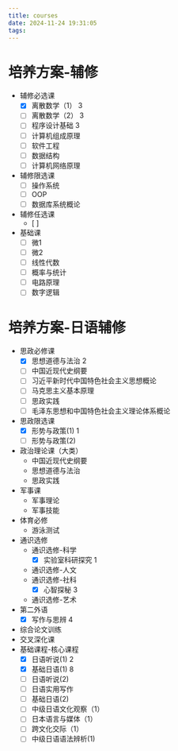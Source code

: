 ```yaml
---
title: courses
date: 2024-11-24 19:31:05
tags:
---
```

 		 
# 培养方案-辅修
- 辅修必选课
    - [x] 离散数学（1） 3
    - [ ] 离散数学（2） 3
    - [ ] 程序设计基础 3
    - [ ] 计算机组成原理
    - [ ] 软件工程
    - [ ] 数据结构
    - [ ] 计算机网络原理
- 辅修限选课
    - [ ] 操作系统
    - [ ] OOP
    - [ ] 数据库系统概论
- 辅修任选课
    - [ ] 
- 基础课
    - [ ] 微1
    - [ ] 微2
    - [ ] 线性代数
    - [ ] 概率与统计
    - [ ] 电路原理
    - [ ] 数字逻辑
# 培养方案-日语辅修
- 思政必修课
    - [x] 思想道德与法治 2
    - [ ] 中国近现代史纲要
    - [ ] 习近平新时代中国特色社会主义思想概论
    - [ ] 马克思主义基本原理
    - [ ] 思政实践
    - [ ] 毛泽东思想和中国特色社会主义理论体系概论
- 思政限选课
    - [x] 形势与政策(1) 1
    - [ ] 形势与政策(2)
- 政治理论课（大类）
    - 中国近现代史纲要
    - 思想道德与法治
    - 思政实践
- 军事课
    - 军事理论
    - 军事技能
- 体育必修
    - 游泳测试
- 通识选修
    - 通识选修-科学
        - [x] 实验室科研探究 1
    - 通识选修-人文
    - 通识选修-社科
        - [x] 心智探秘 3
    - 通识选修-艺术
- 第二外语
    - [x] 写作与思辨 4
- 综合论文训练
- 交叉深化课
- 基础课程-核心课程
    - [x] 日语听说(1) 2
    - [x] 基础日语(1) 8
    - [ ] 日语听说(2)
    - [ ] 日语实用写作
    - [ ] 基础日语(2)
    - [ ] 中级日语文化观察（1）
    - [ ] 日本语言与媒体（1）
    - [ ] 跨文化交际（1）
    - [ ] 中级日语语法辨析(1)
